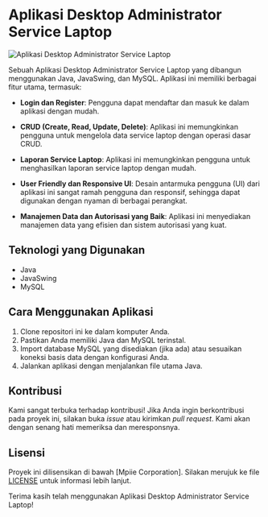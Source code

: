 
# Aplikasi Desktop Administrator Service Laptop

![Aplikasi Desktop Administrator Service Laptop](https://lh3.googleusercontent.com/drive-viewer/AITFw-zL_TfQJxt7F1wtl4SOKspsiXGE4HZsQNsHi6BoJLaZz0GZ8uIAY9ZLIfRQn4zyeVHVEJHszddjMFomXCMlpoX_h3upLw=s1600)

Sebuah Aplikasi Desktop Administrator Service Laptop yang dibangun menggunakan Java, JavaSwing, dan MySQL. Aplikasi ini memiliki berbagai fitur utama, termasuk:

- **Login dan Register**: Pengguna dapat mendaftar dan masuk ke dalam aplikasi dengan mudah.

- **CRUD (Create, Read, Update, Delete)**: Aplikasi ini memungkinkan pengguna untuk mengelola data service laptop dengan operasi dasar CRUD.

- **Laporan Service Laptop**: Aplikasi ini memungkinkan pengguna untuk menghasilkan laporan service laptop dengan mudah.

- **User Friendly dan Responsive UI**: Desain antarmuka pengguna (UI) dari aplikasi ini sangat ramah pengguna dan responsif, sehingga dapat digunakan dengan nyaman di berbagai perangkat.

- **Manajemen Data dan Autorisasi yang Baik**: Aplikasi ini menyediakan manajemen data yang efisien dan sistem autorisasi yang kuat.

## Teknologi yang Digunakan

- Java
- JavaSwing
- MySQL

## Cara Menggunakan Aplikasi

1. Clone repositori ini ke dalam komputer Anda.
2. Pastikan Anda memiliki Java dan MySQL terinstal.
3. Import database MySQL yang disediakan (jika ada) atau sesuaikan koneksi basis data dengan konfigurasi Anda.
4. Jalankan aplikasi dengan menjalankan file utama Java.

## Kontribusi

Kami sangat terbuka terhadap kontribusi! Jika Anda ingin berkontribusi pada proyek ini, silakan buka *issue* atau kirimkan *pull request*. Kami akan dengan senang hati memeriksa dan meresponsnya.

## Lisensi

Proyek ini dilisensikan di bawah [Mpiie Corporation]. Silakan merujuk ke file [LICENSE](LICENSE) untuk informasi lebih lanjut.

Terima kasih telah menggunakan Aplikasi Desktop Administrator Service Laptop!


